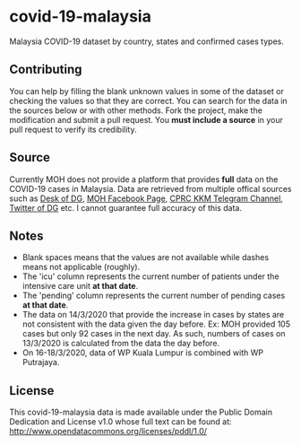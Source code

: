 # covid-19-malaysia
Malaysia COVID-19 dataset by country, states and confirmed cases types.

## Contributing
You can help by filling the blank unknown values in some of the dataset or checking the values so that they are correct. You can search for the data in the sources below or with other methods.
Fork the project, make the modification and submit a pull request. You **must include a source** in your pull request to verify its credibility.

## Source
Currently MOH does not provide a platform that provides **full** data on the COVID-19 cases in Malaysia.
Data are retrieved from multiple offical sources such as [Desk of DG](https://kpkesihatan.com/), [MOH Facebook Page](https://www.facebook.com/kementeriankesihatanmalaysia/), [CPRC KKM Telegram Channel](https://t.me/cprckkm), [Twitter of DG](https://twitter.com/DGHisham) etc. I cannot guarantee full accuracy of this data.

## Notes
* Blank spaces means that the values are not available while dashes means not applicable (roughly).
* The 'icu' column represents the current number of patients under the intensive care unit **at that date**.
* The 'pending' column represents the current number of pending cases **at that date**.
* The data on 14/3/2020 that provide the increase in cases by states are not consistent with the data given the day before. Ex: MOH provided 105 cases but only 92 cases in the next day. As such, numbers of cases on 13/3/2020 is calculated from the data the day before.
* On 16-18/3/2020, data of WP Kuala Lumpur is combined with WP Putrajaya.

## License
This covid-19-malaysia data is made available under the Public Domain Dedication and License v1.0 whose full text can be found at: http://www.opendatacommons.org/licenses/pddl/1.0/
